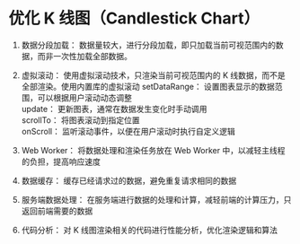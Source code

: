 # 优化 K 线图（Candlestick Chart）
1. 数据分段加载： 数据量较大，进行分段加载，即只加载当前可视范围内的数据，而非一次性加载全部数据。

2. 虚拟滚动： 使用虚拟滚动技术，只渲染当前可视范围内的 K 线数据，而不是全部渲染。使用内置库的虚拟滚动
setDataRange： 设置图表显示的数据范围，可以根据用户滚动动态调整  
update： 更新图表，通常在数据发生变化时手动调用  
scrollTo： 将图表滚动到指定位置  
onScroll： 监听滚动事件，以便在用户滚动时执行自定义逻辑  


4. Web Worker： 将数据处理和渲染任务放在 Web Worker 中，以减轻主线程的负担，提高响应速度

5. 数据缓存： 缓存已经请求过的数据，避免重复请求相同的数据

6. 服务端数据处理： 在服务端进行数据的处理和计算，减轻前端的计算压力，只返回前端需要的数据

7. 代码分析： 对 K 线图渲染相关的代码进行性能分析，优化渲染逻辑和算法
